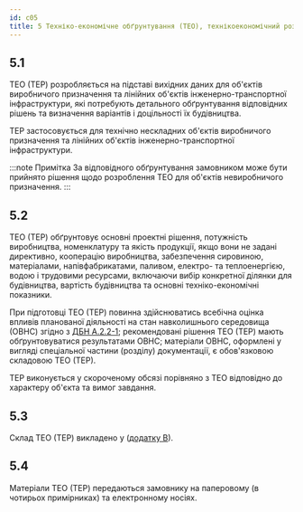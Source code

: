 ```yaml
---
id: c05
title: 5 Техніко-економічне обґрунтування (ТЕО), технікоекономічний розрахунок (ТЕР)
---
```


## 5.1
ТЕО (ТЕР) розробляється на підставі вихідних даних для об'єктів виробничого призначення та лінійних об'єктів інженерно-транспортної інфраструктури, які потребують детального обґрунтування відповідних рішень та визначення варіантів і доцільності їх будівництва.

ТЕР застосовується для технічно нескладних об'єктів виробничого призначення та лінійних об'єктів інженерно-транспортної інфраструктури.

:::note Примітка
За відповідного обґрунтування замовником може бути прийнято рішення щодо розроблення ТЕО для об'єктів невиробничого призначення.
:::

## 5.2
ТЕО (ТЕР) обґрунтовує основні проектні рішення, потужність виробництва, номенклатуру та якість продукції, якщо вони не задані директивно, кооперацію виробництва, забезпечення сировиною, матеріалами, напівфабрикатами, паливом, електро- та теплоенергією, водою і трудовими ресурсами, включаючи вибір конкретної ділянки для будівництва, вартість будівництва та основні техніко-економічні показники.

При підготовці ТЕО (ТЕР) повинна здійснюватись всебічна оцінка впливів планованої діяльності на стан навколишнього середовища (ОВНС) згідно з [ДБН А.2.2-1](https://www.minregion.gov.ua/wp-content/uploads/2017/12/4.1.-DBN-A.2.2-1-2003.-Sklad-i-zmist-materialiv-otsinki.pdf); рекомендовані рішення ТЕО (ТЕР) мають обґрунтовуватися результатами ОВНС; матеріали ОВНС, оформлені у вигляді спеціальної частини (розділу) документації, є обов'язковою складовою ТЕО (ТЕР).

ТЕР виконується у скороченому обсязі порівняно з ТЕО відповідно до характеру об'єкта та вимог завдання.

## 5.3
Склад ТЕО (ТЕР) викладено у ([додатку В](./c)).

## 5.4
Матеріали ТЕО (ТЕР) передаються замовнику на паперовому (в чотирьох примірниках) та електронному носіях.
